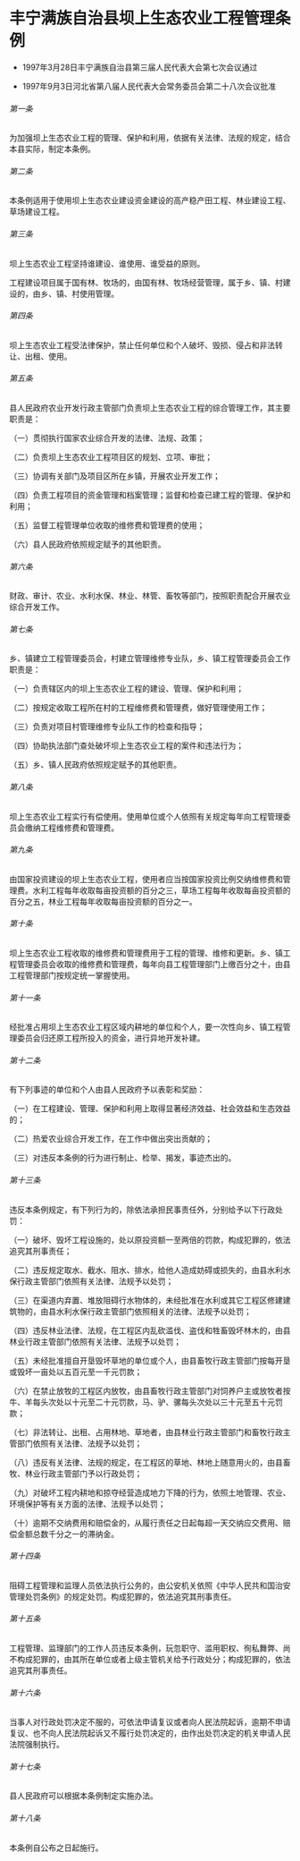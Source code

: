 # 丰宁满族自治县坝上生态农业工程管理条例

- 1997年3月28日丰宁满族自治县第三届人民代表大会第七次会议通过

- 1997年9月3日河北省第八届人民代表大会常务委员会第二十八次会议批准

<!-- INFO END -->

###### 第一条

为加强坝上生态农业工程的管理、保护和利用，依据有关法律、法规的规定，结合本县实际，制定本条例。

###### 第二条

本条例适用于使用坝上生态农业建设资金建设的高产稳产田工程、林业建设工程、草场建设工程。

###### 第三条

坝上生态农业工程坚持谁建设、谁使用、谁受益的原则。

工程建设项目属于国有林、牧场的，由国有林、牧场经营管理，属于乡、镇、村建设的，由乡、镇、村使用管理。

###### 第四条

坝上生态农业工程受法律保护，禁止任何单位和个人破坏、毁损、侵占和非法转让、出租、使用。

###### 第五条

县人民政府农业开发行政主管部门负责坝上生态农业工程的综合管理工作，其主要职责是：

（一）贯彻执行国家农业综合开发的法律、法规、政策；

（二）负责坝上生态农业工程项目区的规划、立项、审批；

（三）协调有关部门及项目区所在乡镇，开展农业开发工作；

（四）负责工程项目的资金管理和档案管理；监督和检查已建工程的管理、保护和利用；

（五）监督工程管理单位收取的维修费和管理费的使用；

（六）县人民政府依照规定赋予的其他职责。

###### 第六条

财政、审计、农业、水利水保、林业、林管、畜牧等部门，按照职责配合开展农业综合开发工作。

###### 第七条

乡、镇建立工程管理委员会，村建立管理维修专业队，乡、镇工程管理委员会工作职责是：

（一）负责辖区内的坝上生态农业工程的建设、管理、保护和利用；

（二）按规定收取工程所在村的工程维修费和管理费，做好管理使用工作；

（三）负责对项目村管理维修专业队工作的检查和指导；

（四）协助执法部门查处破坏坝上生态农业工程的案件和违法行为；

（五）乡、镇人民政府依照规定赋予的其他职责。

###### 第八条

坝上生态农业工程实行有偿使用。使用单位或个人依照有关规定每年向工程管理委员会缴纳工程维修费和管理费。

###### 第九条

由国家投资建设的坝上生态农业工程，使用者应当按国家投资比例交纳维修费和管理费。水利工程每年收取每亩投资额的百分之三，草场工程每年收取每亩投资额的百分之五，林业工程每年收取每亩投资额的百分之一。

###### 第十条

坝上生态农业工程收取的维修费和管理费用于工程的管理、维修和更新。乡、镇工程管理委员会收取的维修费和管理费，每年向县工程管理部门上缴百分之十，由县工程管理部门按规定统一掌握使用。

###### 第十一条

经批准占用坝上生态农业工程区域内耕地的单位和个人，要一次性向乡、镇工程管理委员会归还原工程所投入的资金，进行异地开发补建。

###### 第十二条

有下列事迹的单位和个人由县人民政府予以表彰和奖励：

（一）在工程建设、管理、保护和利用上取得显著经济效益、社会效益和生态效益的；

（二）热爱农业综合开发工作，在工作中做出突出贡献的；

（三）对违反本条例的行为进行制止、检举、揭发，事迹杰出的。

###### 第十三条

违反本条例规定，有下列行为的，除依法承担民事责任外，分别给予以下行政处罚：

（一）破坏、毁坏工程设施的，处以原投资额一至两倍的罚款，构成犯罪的，依法追究其刑事责任；

（二）违反规定取水、截水、阻水、排水，给他人造成妨碍或损失的，由县水利水保行政主管部门依照有关法律、法规予以处罚；

（三）在渠道内弃置、堆放阻碍行水物体的，未经批准在水利或其它工程区修建建筑物的，由县水利水保行政主管部门依照相关的法律、法规予以处罚；

（四）违反林业法律、法规，在工程区内乱砍滥伐、盗伐和牲畜毁坏林木的，由县林业行政主管部门依照有关法律、法规予以处罚；

（五）未经批准擅自开垦毁坏草地的单位或个人，由县畜牧行政主管部门按每开垦或毁坏一亩处以五百元至一千元罚款；

（六）在禁止放牧的工程区内放牧，由县畜牧行政主管部门对饲养户主或放牧者按牛、羊每头次处以十元至二十元罚款，马、驴、骡每头次处以三十元至五十元罚款；

（七）非法转让、出租、占用林地、草地者，由县林业行政主管部门和畜牧行政主管部门依照有关法律、法规予以处罚；

（八）违反有关法律、法规的规定，在工程区的草地、林地上随意用火的，由县畜牧、林业行政主管部门予以行政处罚；

（九）对破坏工程内耕地和掠夺经营造成地力下降的行为，依照土地管理、农业、环境保护等有关方面的法律、法规予以处罚；

（十）逾期不交纳费用和赔偿金的，从履行责任之日起每超一天交纳应交费用、赔偿金额总数千分之一的滞纳金。

###### 第十四条

阻碍工程管理和监理人员依法执行公务的，由公安机关依照《中华人民共和国治安管理处罚条例》的规定处罚。构成犯罪的，依法追究其刑事责任。

###### 第十五条

工程管理、监理部门的工作人员违反本条例，玩忽职守、滥用职权、徇私舞弊、尚不构成犯罪的，由其所在单位或者上级主管机关给予行政处分；构成犯罪的，依法追究其刑事责任。

###### 第十六条

当事人对行政处罚决定不服的，可依法申请复议或者向人民法院起诉，逾期不申请复议、也不向人民法院起诉又不履行处罚决定的，由作出处罚决定的机关申请人民法院强制执行。

###### 第十七条

县人民政府可以根据本条例制定实施办法。

###### 第十八条

本条例自公布之日起施行。
